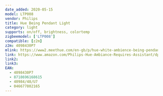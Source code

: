 ```yaml
---
date_added: 2020-05-15
model: LTP008
vendor: Philips
title: Hue Being Pendant Light
category: light
supports: on/off, brightness, colortemp
zigbeemodel: ['LTP008']
compatible: [z2m]
z2m: 4098430P7
mlink: https://www2.meethue.com/en-gb/p/hue-white-ambience-being-pendant-light/4098430P7
link: https://www.amazon.com/Philips-Hue-Ambiance-Requires-Assistant/dp/B07GVWFQDK
link2: 
link3: 
EAN: 
  - 4098430P7
  - 8718696168615
  - 40984/48/U7
  - 046677802165
---
```

